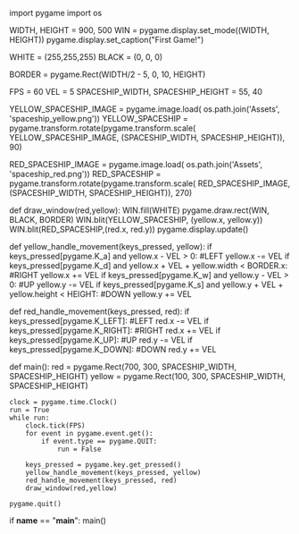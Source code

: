 import pygame
import os

WIDTH, HEIGHT = 900, 500
WIN = pygame.display.set_mode((WIDTH, HEIGHT))
pygame.display.set_caption("First Game!")

WHITE = (255,255,255)
BLACK = (0, 0, 0)

BORDER = pygame.Rect(WIDTH/2 - 5, 0, 10, HEIGHT)

FPS = 60
VEL = 5
SPACESHIP_WIDTH, SPACESHIP_HEIGHT = 55, 40

YELLOW_SPACESHIP_IMAGE = pygame.image.load(
    os.path.join('Assets', 'spaceship_yellow.png'))
YELLOW_SPACESHIP = pygame.transform.rotate(pygame.transform.scale(
    YELLOW_SPACESHIP_IMAGE, (SPACESHIP_WIDTH, SPACESHIP_HEIGHT)), 90)

RED_SPACESHIP_IMAGE = pygame.image.load(
    os.path.join('Assets', 'spaceship_red.png'))
RED_SPACESHIP = pygame.transform.rotate(pygame.transform.scale(
    RED_SPACESHIP_IMAGE, (SPACESHIP_WIDTH, SPACESHIP_HEIGHT)), 270)


def draw_window(red,yellow):
    WIN.fill(WHITE)
    pygame.draw.rect(WIN, BLACK, BORDER)
    WIN.blit(YELLOW_SPACESHIP, (yellow.x, yellow.y))
    WIN.blit(RED_SPACESHIP,(red.x, red.y))
    pygame.display.update()


def yellow_handle_movement(keys_pressed, yellow):
        if keys_pressed[pygame.K_a] and yellow.x - VEL > 0: #LEFT
            yellow.x -= VEL
        if keys_pressed[pygame.K_d] and yellow.x + VEL + yellow.width < BORDER.x: #RIGHT
            yellow.x += VEL
        if keys_pressed[pygame.K_w] and yellow.y - VEL > 0: #UP
            yellow.y -= VEL
        if keys_pressed[pygame.K_s] and yellow.y + VEL + yellow.height < HEIGHT: #DOWN
            yellow.y += VEL


def red_handle_movement(keys_pressed, red):
        if keys_pressed[pygame.K_LEFT]: #LEFT
            red.x -= VEL
        if keys_pressed[pygame.K_RIGHT]: #RIGHT
            red.x += VEL
        if keys_pressed[pygame.K_UP]: #UP
            red.y -= VEL
        if keys_pressed[pygame.K_DOWN]: #DOWN
            red.y += VEL

def main():
    red = pygame.Rect(700, 300, SPACESHIP_WIDTH, SPACESHIP_HEIGHT)
    yellow = pygame.Rect(100, 300, SPACESHIP_WIDTH, SPACESHIP_HEIGHT)
    
    clock = pygame.time.Clock()
    run = True
    while run:  
        clock.tick(FPS)
        for event in pygame.event.get():
            if event.type == pygame.QUIT:
                run = False

        keys_pressed = pygame.key.get_pressed()
        yellow_handle_movement(keys_pressed, yellow)
        red_handle_movement(keys_pressed, red)
        draw_window(red,yellow)
    
    pygame.quit()


if __name__ == "__main__":
     main()
